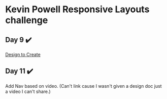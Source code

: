 # Kevin Powell Responsive Layouts challenge
## Day 9  ✔️
[Design to Create](https://courses.kevinpowell.co/rails/active_storage/blobs/redirect/eyJfcmFpbHMiOnsibWVzc2FnZSI6IkJBaHBBeGxDRkE9PSIsImV4cCI6bnVsbCwicHVyIjoiYmxvYl9pZCJ9fQ==--c97f02cbf7e4b173d561347cb58724c970fc7ee5/02-05-challenge.pdf?disposition=attachment)

## Day 11  ✔️

Add Nav based on video. (Can't link cause I wasn't given a design doc just a video I can't share.)